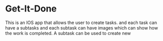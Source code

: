 # Get-It-Done
This is an IOS app that allows the user to create tasks. and each task can have a subtasks and each subtask can have images which can show how the work is completed. A subtask can be used to create new
